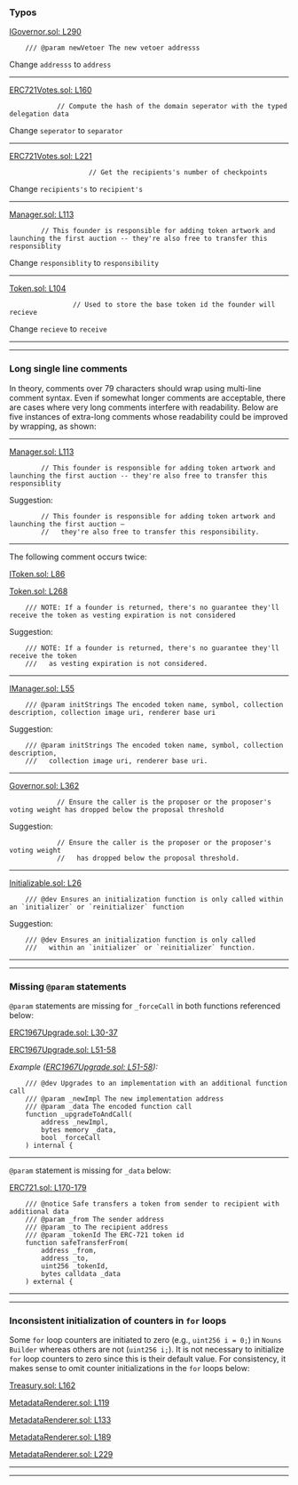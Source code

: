 ### Typos

[IGovernor.sol: L290](https://github.com/code-423n4/2022-09-nouns-builder/blob/7e9fddbbacdd7d7812e912a369cfd862ee67dc03/src/governance/governor/IGovernor.sol#L290)
```solidity
    /// @param newVetoer The new vetoer addresss
```
Change `addresss` to `address`
___
[ERC721Votes.sol: L160](https://github.com/code-423n4/2022-09-nouns-builder/blob/7e9fddbbacdd7d7812e912a369cfd862ee67dc03/src/lib/token/ERC721Votes.sol#L160)
```solidity
            // Compute the hash of the domain seperator with the typed delegation data
```
Change `seperator` to `separator`
___
[ERC721Votes.sol: L221](https://github.com/code-423n4/2022-09-nouns-builder/blob/7e9fddbbacdd7d7812e912a369cfd862ee67dc03/src/lib/token/ERC721Votes.sol#L221)
```solidity
                    // Get the recipients's number of checkpoints
```
Change `recipients's` to `recipient's`
___
[Manager.sol: L113](https://github.com/code-423n4/2022-09-nouns-builder/blob/7e9fddbbacdd7d7812e912a369cfd862ee67dc03/src/manager/Manager.sol#L113)
```solidity
        // This founder is responsible for adding token artwork and launching the first auction -- they're also free to transfer this responsiblity
```
Change `responsiblity` to `responsibility`
___
[Token.sol: L104](https://github.com/code-423n4/2022-09-nouns-builder/blob/7e9fddbbacdd7d7812e912a369cfd862ee67dc03/src/token/Token.sol#L104)
```solidity
                // Used to store the base token id the founder will recieve
```
Change `recieve` to `receive`
___
___

### Long single line comments 
In theory, comments over 79 characters should wrap using multi-line comment syntax. Even if somewhat longer comments are acceptable, there are cases where very long comments interfere with readability. Below are five instances of extra-long comments whose readability could be improved by wrapping, as shown:

___
[Manager.sol: L113](https://github.com/code-423n4/2022-09-nouns-builder/blob/7e9fddbbacdd7d7812e912a369cfd862ee67dc03/src/manager/Manager.sol#L113)
```solidity
        // This founder is responsible for adding token artwork and launching the first auction -- they're also free to transfer this responsiblity
```
Suggestion:
```solidity
        // This founder is responsible for adding token artwork and launching the first auction — 
        //   they're also free to transfer this responsibility.
```
___
The following comment occurs twice:

[IToken.sol: L86](https://github.com/code-423n4/2022-09-nouns-builder/blob/7e9fddbbacdd7d7812e912a369cfd862ee67dc03/src/token/IToken.sol#L86)

[Token.sol: L268](https://github.com/code-423n4/2022-09-nouns-builder/blob/7e9fddbbacdd7d7812e912a369cfd862ee67dc03/src/token/Token.sol#L268)
```solidity
    /// NOTE: If a founder is returned, there's no guarantee they'll receive the token as vesting expiration is not considered
```
Suggestion:
```solidity
    /// NOTE: If a founder is returned, there's no guarantee they'll receive the token
    ///   as vesting expiration is not considered.
```
___
[IManager.sol: L55](https://github.com/code-423n4/2022-09-nouns-builder/blob/7e9fddbbacdd7d7812e912a369cfd862ee67dc03/src/manager/IManager.sol#L55)
```solidity
    /// @param initStrings The encoded token name, symbol, collection description, collection image uri, renderer base uri
```
Suggestion:
```solidity
    /// @param initStrings The encoded token name, symbol, collection description, 
    ///   collection image uri, renderer base uri.
```
___
[Governor.sol: L362](https://github.com/code-423n4/2022-09-nouns-builder/blob/7e9fddbbacdd7d7812e912a369cfd862ee67dc03/src/governance/governor/Governor.sol#L362)
```solidity
            // Ensure the caller is the proposer or the proposer's voting weight has dropped below the proposal threshold
```
Suggestion:
```solidity
            // Ensure the caller is the proposer or the proposer's voting weight
            //   has dropped below the proposal threshold.
```
___
[Initializable.sol: L26](https://github.com/code-423n4/2022-09-nouns-builder/blob/7e9fddbbacdd7d7812e912a369cfd862ee67dc03/src/lib/utils/Initializable.sol#L26)
```solidity
    /// @dev Ensures an initialization function is only called within an `initializer` or `reinitializer` function
```
Suggestion:
```solidity
    /// @dev Ensures an initialization function is only called
    ///   within an `initializer` or `reinitializer` function.
```
___
___

### Missing `@param` statements

`@param` statements are missing for `_forceCall` in both functions referenced below: 

[ERC1967Upgrade.sol: L30-37](https://github.com/code-423n4/2022-09-nouns-builder/blob/7e9fddbbacdd7d7812e912a369cfd862ee67dc03/src/lib/proxy/ERC1967Upgrade.sol#L30-L37)

[ERC1967Upgrade.sol: L51-58](https://github.com/code-423n4/2022-09-nouns-builder/blob/7e9fddbbacdd7d7812e912a369cfd862ee67dc03/src/lib/proxy/ERC1967Upgrade.sol#L51-L58)

*Example ([ERC1967Upgrade.sol: L51-58](https://github.com/code-423n4/2022-09-nouns-builder/blob/7e9fddbbacdd7d7812e912a369cfd862ee67dc03/src/lib/proxy/ERC1967Upgrade.sol#L51-L58)):*
```solidity
    /// @dev Upgrades to an implementation with an additional function call
    /// @param _newImpl The new implementation address
    /// @param _data The encoded function call
    function _upgradeToAndCall(
        address _newImpl,
        bytes memory _data,
        bool _forceCall
    ) internal {
```
___
`@param` statement is missing for `_data` below: 

[ERC721.sol: L170-179](https://github.com/code-423n4/2022-09-nouns-builder/blob/7e9fddbbacdd7d7812e912a369cfd862ee67dc03/src/lib/token/ERC721.sol#L170-L179)
```solidity
    /// @notice Safe transfers a token from sender to recipient with additional data
    /// @param _from The sender address
    /// @param _to The recipient address
    /// @param _tokenId The ERC-721 token id
    function safeTransferFrom(
        address _from,
        address _to,
        uint256 _tokenId,
        bytes calldata _data
    ) external {
```
___
___

### Inconsistent initialization of counters in `for` loops 
Some `for` loop counters are initiated to zero (e.g., `uint256 i = 0;`) in `Nouns Builder` whereas others are not (`uint256 i;`). It is not necessary to initialize `for` loop counters to zero since this is their default value. For consistency, it makes sense to omit counter initializations in the `for` loops below: 

[Treasury.sol: L162](https://github.com/code-423n4/2022-09-nouns-builder/blob/7e9fddbbacdd7d7812e912a369cfd862ee67dc03/src/governance/treasury/Treasury.sol#L162)

[MetadataRenderer.sol: L119](https://github.com/code-423n4/2022-09-nouns-builder/blob/7e9fddbbacdd7d7812e912a369cfd862ee67dc03/src/token/metadata/MetadataRenderer.sol#L119)

[MetadataRenderer.sol: L133](https://github.com/code-423n4/2022-09-nouns-builder/blob/7e9fddbbacdd7d7812e912a369cfd862ee67dc03/src/token/metadata/MetadataRenderer.sol#L133)

[MetadataRenderer.sol: L189](https://github.com/code-423n4/2022-09-nouns-builder/blob/7e9fddbbacdd7d7812e912a369cfd862ee67dc03/src/token/metadata/MetadataRenderer.sol#L189)

[MetadataRenderer.sol: L229](https://github.com/code-423n4/2022-09-nouns-builder/blob/7e9fddbbacdd7d7812e912a369cfd862ee67dc03/src/token/metadata/MetadataRenderer.sol#L229)
___
___